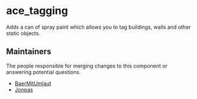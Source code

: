 ace_tagging
===============

Adds a can of spray paint which allows you to tag buildings, walls and other static objects.


## Maintainers

The people responsible for merging changes to this component or answering potential questions.

- [BaerMitUmlaut](https://github.com/BaerMitUmlaut)
- [Jonpas](https://github.com/jonpas)
